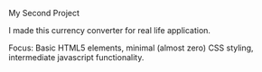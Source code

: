 My Second Project

I made this currency converter for real life application.

Focus: Basic HTML5 elements, minimal (almost zero) CSS styling, intermediate javascript functionality.
